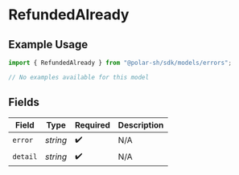 # RefundedAlready

## Example Usage

```typescript
import { RefundedAlready } from "@polar-sh/sdk/models/errors";

// No examples available for this model
```

## Fields

| Field              | Type               | Required           | Description        |
| ------------------ | ------------------ | ------------------ | ------------------ |
| `error`            | *string*           | :heavy_check_mark: | N/A                |
| `detail`           | *string*           | :heavy_check_mark: | N/A                |